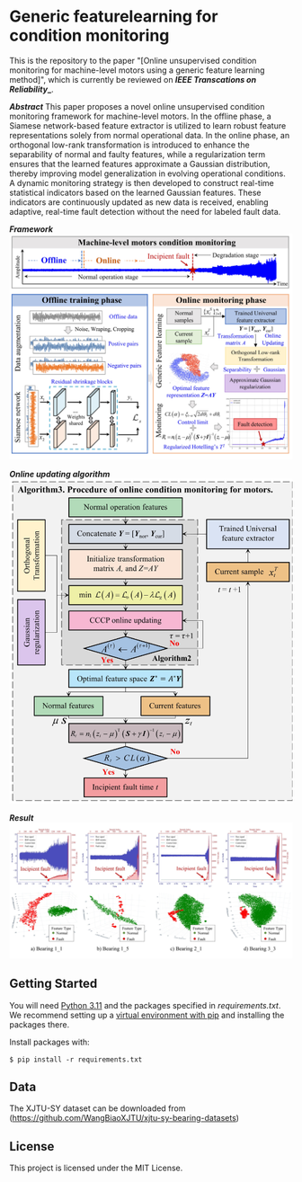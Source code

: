 # Generic featurelearning for condition monitoring
This is the repository to the paper "[Online unsupervised condition monitoring for machine-level motors using a generic feature learning method]", which is currently be reviewed on **_IEEE Transcations on Reliability__**.

**_Abstract_** 
This paper proposes a novel online unsupervised condition monitoring framework for machine-level motors. In the offline phase, a Siamese network-based feature extractor is utilized to learn robust feature representations solely from normal operational data. In the online phase, an orthogonal low-rank transformation is introduced to enhance the separability of normal and faulty features, while a regularization term ensures that the learned features approximate a Gaussian distribution, thereby improving model generalization in evolving operational conditions. A dynamic monitoring strategy is then developed to construct real-time statistical indicators based on the learned Gaussian features. These indicators are continuously updated as new data is received, enabling adaptive, real-time fault detection without the need for labeled fault data.

**_Framework_** 
![images](images/Framework.jpg)

**_Online updating algorithm_** 
![images](images/CCCP.jpg)

**_Result_** 
![images](images/Result.jpg)

## Getting Started

You will need [Python 3.11](https://www.python.org/downloads) and the packages specified in _requirements.txt_.
We recommend setting up a [virtual environment with pip](https://packaging.python.org/guides/installing-using-pip-and-virtual-environments/)
and installing the packages there.

Install packages with:

```
$ pip install -r requirements.txt
```

## Data
The XJTU-SY dataset can be downloaded from (https://github.com/WangBiaoXJTU/xjtu-sy-bearing-datasets)


## License

This project is licensed under the MIT License.

 

